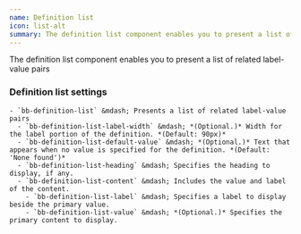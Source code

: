 ```yaml
---
name: Definition list
icon: list-alt
summary: The definition list component enables you to present a list of related label-value pairs.
---
```


The definition list component enables you to present a list of related label-value pairs

### Definition list settings ###
    - `bb-definition-list` &mdash; Presents a list of related label-value pairs
      - `bb-definition-list-label-width` &mdash; *(Optional.)* Width for the label portion of the definition. *(Default: 90px)*
      - `bb-definition-list-default-value` &mdash; *(Optional.)* Text that appears when no value is specified for the definition. *(Default: 'None found')*
      - `bb-definition-list-heading` &mdash; Specifies the heading to display, if any.
      - `bb-definition-list-content` &mdash; Includes the value and label of the content.
        - `bb-definition-list-label` &mdash; Specifies a label to display beside the primary value.
        - `bb-definition-list-value` &mdash; *(Optional.)* Specifies the primary content to display.